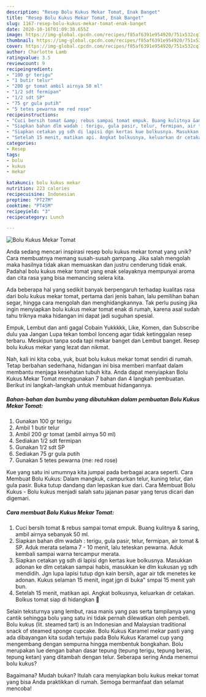 ```yaml
---
description: "Resep Bolu Kukus Mekar Tomat, Enak Banget"
title: "Resep Bolu Kukus Mekar Tomat, Enak Banget"
slug: 1167-resep-bolu-kukus-mekar-tomat-enak-banget
date: 2020-10-16T01:09:38.655Z
image: https://img-global.cpcdn.com/recipes/f85af6391e954920/751x532cq70/bolu-kukus-mekar-tomat-foto-resep-utama.jpg
thumbnail: https://img-global.cpcdn.com/recipes/f85af6391e954920/751x532cq70/bolu-kukus-mekar-tomat-foto-resep-utama.jpg
cover: https://img-global.cpcdn.com/recipes/f85af6391e954920/751x532cq70/bolu-kukus-mekar-tomat-foto-resep-utama.jpg
author: Charlotte Lamb
ratingvalue: 3.5
reviewcount: 9
recipeingredient:
- "100 gr terigu"
- "1 butir telur"
- "200 gr tomat ambil airnya 50 ml"
- "1/2 sdt fermipan"
- "1/2 sdt SP"
- "75 gr gula putih"
- "5 tetes pewarna me red rose"
recipeinstructions:
- "Cuci bersih tomat &amp; rebus sampai tomat empuk. Buang kulitnya &amp; saring, ambil airnya sebanyak 50 ml."
- "Siapkan bahan dlm wadah : terigu, gula pasir, telur, fermipan, air tomat &amp; SP. Aduk merata selama 7 - 10 menit, lalu teteskan pewarna. Aduk kembali sampai warna tercampur merata."
- "Siapkan cetakan yg sdh di lapisi dgn kertas kue bolkusnya. Masukkan adonan ke dlm cetakan sampai habis, masukkan ke dlm kukusan yg sdh mendidih. Jgn lupa lapisi tutup dgn kain bersih, agar air tdk menetes ke adonan. Kukus selaman 15 menit, ingat jgn di buka&#34; smpai 15 menit yah bun."
- "Setelah 15 menit, matikan api. Angkat bolkusnya, keluarkan dr cetakan. Bolkus tomat siap di hidangkan 🍅"
categories:
- Resep
tags:
- bolu
- kukus
- mekar

katakunci: bolu kukus mekar 
nutrition: 223 calories
recipecuisine: Indonesian
preptime: "PT27M"
cooktime: "PT45M"
recipeyield: "3"
recipecategory: Lunch

---
```



![Bolu Kukus Mekar Tomat](https://img-global.cpcdn.com/recipes/f85af6391e954920/751x532cq70/bolu-kukus-mekar-tomat-foto-resep-utama.jpg)

Anda sedang mencari inspirasi resep bolu kukus mekar tomat yang unik? Cara membuatnya memang susah-susah gampang. Jika salah mengolah maka hasilnya tidak akan memuaskan dan justru cenderung tidak enak. Padahal bolu kukus mekar tomat yang enak selayaknya mempunyai aroma dan cita rasa yang bisa memancing selera kita.

Ada beberapa hal yang sedikit banyak berpengaruh terhadap kualitas rasa dari bolu kukus mekar tomat, pertama dari jenis bahan, lalu pemilihan bahan segar, hingga cara mengolah dan menghidangkannya. Tak perlu pusing jika ingin menyiapkan bolu kukus mekar tomat enak di rumah, karena asal sudah tahu triknya maka hidangan ini dapat jadi suguhan spesial.

Empuk, Lembut dan anti gagal Cobain Yukkkkk, Like, Komen, dan Subscribe dulu yaa Jangan Lupa tekan tombol lonceng agar tidak ketinggalan resep terbaru. Meskipun tanpa soda tapi mekar banget dan Lembut banget. Resep bolu kukus mekar yang lezat dan nikmat.


Nah, kali ini kita coba, yuk, buat bolu kukus mekar tomat sendiri di rumah. Tetap berbahan sederhana, hidangan ini bisa memberi manfaat dalam membantu menjaga kesehatan tubuh kita. Anda dapat menyiapkan Bolu Kukus Mekar Tomat menggunakan 7 bahan dan 4 langkah pembuatan. Berikut ini langkah-langkah untuk membuat hidangannya.

<!--inarticleads1-->

##### Bahan-bahan dan bumbu yang dibutuhkan dalam pembuatan Bolu Kukus Mekar Tomat:

1. Gunakan 100 gr terigu
1. Ambil 1 butir telur
1. Ambil 200 gr tomat (ambil airnya 50 ml)
1. Sediakan 1/2 sdt fermipan
1. Gunakan 1/2 sdt SP
1. Sediakan 75 gr gula putih
1. Gunakan 5 tetes pewarna (me: red rose)


Kue yang satu ini umumnya kita jumpai pada berbagai acara seperti. Cara Membuat Bolu Kukus: Dalam mangkuk, campurkan telur, kuning telur, dan gula pasir. Buka tutup dandang dan lepaskan kue dari. Cara Membuat Bolu Kukus - Bolu kukus menjadi salah satu jajanan pasar yang terus dicari dan digemari. 

<!--inarticleads2-->

##### Cara membuat Bolu Kukus Mekar Tomat:

1. Cuci bersih tomat &amp; rebus sampai tomat empuk. Buang kulitnya &amp; saring, ambil airnya sebanyak 50 ml.
1. Siapkan bahan dlm wadah : terigu, gula pasir, telur, fermipan, air tomat &amp; SP. Aduk merata selama 7 - 10 menit, lalu teteskan pewarna. Aduk kembali sampai warna tercampur merata.
1. Siapkan cetakan yg sdh di lapisi dgn kertas kue bolkusnya. Masukkan adonan ke dlm cetakan sampai habis, masukkan ke dlm kukusan yg sdh mendidih. Jgn lupa lapisi tutup dgn kain bersih, agar air tdk menetes ke adonan. Kukus selaman 15 menit, ingat jgn di buka&#34; smpai 15 menit yah bun.
1. Setelah 15 menit, matikan api. Angkat bolkusnya, keluarkan dr cetakan. Bolkus tomat siap di hidangkan 🍅


Selain teksturnya yang lembut, rasa manis yang pas serta tampilanya yang cantik sehingga bolu yang satu ini tidak pernah dilewatkan oleh pembeli. Bolu kukus (lit. steamed tart) is an Indonesian and Malaysian traditional snack of steamed sponge cupcake. Bolu Kukus Karamel mekar pasti yang ada dibayangan kita sudah tertuju pada Bolu Kukus Karamel cup yang mengembang dengan sempurna hingga membentuk bongkahan. Bolu merupakan lue dengan bahan dasar tepung (tepung terigu, tepung beras, tepung ketan) yang ditambah dengan telur. Seberapa sering Anda menemui bolu kukus? 

Bagaimana? Mudah bukan? Itulah cara menyiapkan bolu kukus mekar tomat yang bisa Anda praktikkan di rumah. Semoga bermanfaat dan selamat mencoba!
